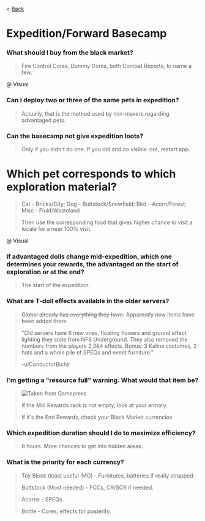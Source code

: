 < [Back](/GFL/mainpage)

# Expedition/Forward Basecamp

### What should I buy from the black market?

> Fire Control Cores, Dummy Cores, both Combat Reports, to name a few.

@ Visual

### Can I deploy two or three of the same pets in expedition?

> Actually, that is the method used by min-maxers regarding advantaged pets.

### Can the basecamp not give expedition loots?

> Only if you didn't do one. If you did and no visible loot, restart app.

# Which pet corresponds to which exploration material?

> Cat - Bricks/City; Dog - Buttstock/Snowfield; Bird - Acorn/Forest; Misc - Fluid/Wasteland
>
> Then use the corresponding food that gives higher chance to visit a locale for a near 100% visit.

@ Visual

### If advantaged dolls change mid-expedition, which one determines your rewards, the advantaged on the start of exploration or at the end?

> The start of the expedition.

### What are T-doll effects available in the older servers?

> ~~Global already has everything they have.~~ Apparently new items have been added there.
>
> "Old servers have 6 new ones, floating flowers and ground effect lighting they stole from NFS Underground. They also removed the numbers from the players 2,3&4 effects. Bonus: 3 Kalina costumes, 2 hats and a whole pile of SPEQs and event furniture."
>
> -u/ConductorBichir

### I'm getting a "resource full" warning. What would that item be?

> ![](https://gamepress.gg/girlsfrontline/sites/girlsfrontline/files/inline-images/expedition-loot-rack.jpg "Taken from Gamepress")
>
> If the Mid Rewards rack is not empty, look at your armory.
>
> If it's the End Rewards, check your Black Market currencies.

### Which expedition duration should I do to maximize efficiency?

> 8 hours. More chances to get into hidden areas.

### What is the priority for each currency?

> Toy Block (least useful IMO) - Furnitures, batteries if really strapped.
>
> Buttstock (Most needed) - FCCs, CR/SCR if needed.
>
> Acorns - SPEQs.
>
> Bottle - Cores, effects for posterity.